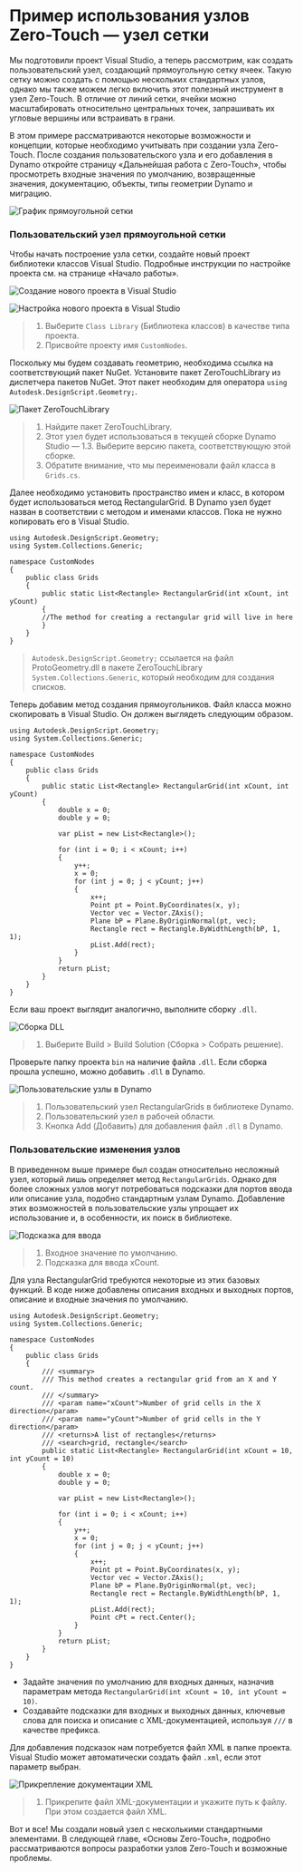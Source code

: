 # Пример использования узлов Zero-Touch — узел сетки

Мы подготовили проект Visual Studio, а теперь рассмотрим, как создать пользовательский узел, создающий прямоугольную сетку ячеек. Такую сетку можно создать с помощью нескольких стандартных узлов, однако мы также можем легко включить этот полезный инструмент в узел Zero-Touch. В отличие от линий сетки, ячейки можно масштабировать относительно центральных точек, запрашивать их угловые вершины или встраивать в грани.

В этом примере рассматриваются некоторые возможности и концепции, которые необходимо учитывать при создании узла Zero-Touch. После создания пользовательского узла и его добавления в Dynamo откройте страницу «Дальнейшая работа с Zero-Touch», чтобы просмотреть входные значения по умолчанию, возвращенные значения, документацию, объекты, типы геометрии Dynamo и миграцию.

![График прямоугольной сетки](images/cover-image.jpg)

### Пользовательский узел прямоугольной сетки <a href="#custom-rectangular-grid-node" id="custom-rectangular-grid-node"></a>

Чтобы начать построение узла сетки, создайте новый проект библиотеки классов Visual Studio. Подробные инструкции по настройке проекта см. на странице «Начало работы».

![Создание нового проекта в Visual Studio](images/vs-new-project-1.jpg)

![Настройка нового проекта в Visual Studio](images/vs-new-project-2.jpg)

> 1. Выберите `Class Library` (Библиотека классов) в качестве типа проекта.
> 2. Присвойте проекту имя `CustomNodes`.

Поскольку мы будем создавать геометрию, необходима ссылка на соответствующий пакет NuGet. Установите пакет ZeroTouchLibrary из диспетчера пакетов NuGet. Этот пакет необходим для оператора `using Autodesk.DesignScript.Geometry;`.

![Пакет ZeroTouchLibrary](images/vs-nugetpackage.jpg)

> 1. Найдите пакет ZeroTouchLibrary.
> 2. Этот узел будет использоваться в текущей сборке Dynamo Studio — 1.3. Выберите версию пакета, соответствующую этой сборке.
> 3. Обратите внимание, что мы переименовали файл класса в `Grids.cs`.

Далее необходимо установить пространство имен и класс, в котором будет использоваться метод RectangularGrid. В Dynamo узел будет назван в соответствии с методом и именами классов. Пока не нужно копировать его в Visual Studio.

```
using Autodesk.DesignScript.Geometry;
using System.Collections.Generic;

namespace CustomNodes
{
    public class Grids
    {
        public static List<Rectangle> RectangularGrid(int xCount, int yCount)
        {
        //The method for creating a rectangular grid will live in here
        }
    }
}
```

> `Autodesk.DesignScript.Geometry;` ссылается на файл ProtoGeometry.dll в пакете ZeroTouchLibrary `System.Collections.Generic`, который необходим для создания списков.

Теперь добавим метод создания прямоугольников. Файл класса можно скопировать в Visual Studio. Он должен выглядеть следующим образом.

```
using Autodesk.DesignScript.Geometry;
using System.Collections.Generic;

namespace CustomNodes
{
    public class Grids
    {
        public static List<Rectangle> RectangularGrid(int xCount, int yCount)
        {
            double x = 0;
            double y = 0;

            var pList = new List<Rectangle>();

            for (int i = 0; i < xCount; i++)
            {
                y++;
                x = 0;
                for (int j = 0; j < yCount; j++)
                {
                    x++;
                    Point pt = Point.ByCoordinates(x, y);
                    Vector vec = Vector.ZAxis();
                    Plane bP = Plane.ByOriginNormal(pt, vec);
                    Rectangle rect = Rectangle.ByWidthLength(bP, 1, 1);
                    pList.Add(rect);
                }
            }
            return pList;
        }
    }
}
```

Если ваш проект выглядит аналогично, выполните сборку `.dll`.

![Сборка DLL](images/vs-grids.jpg)

> 1. Выберите Build > Build Solution (Сборка > Собрать решение).

Проверьте папку проекта `bin` на наличие файла `.dll`. Если сборка прошла успешно, можно добавить `.dll` в Dynamo.

![Пользовательские узлы в Dynamo](images/RectangularGrid-Dynamo.jpg)

> 1. Пользовательский узел RectangularGrids в библиотеке Dynamo.
> 2. Пользовательский узел в рабочей области.
> 3. Кнопка Add (Добавить) для добавления файл `.dll` в Dynamo.

### Пользовательские изменения узлов <a href="#custom-node-modifications" id="custom-node-modifications"></a>

В приведенном выше примере был создан относительно несложный узел, который лишь определяет метод `RectangularGrids`. Однако для более сложных узлов могут потребоваться подсказки для портов ввода или описание узла, подобно стандартным узлам Dynamo. Добавление этих возможностей в пользовательские узлы упрощает их использование и, в особенности, их поиск в библиотеке.

![Подсказка для ввода](images/nodemodification.png)

> 1. Входное значение по умолчанию.
> 2. Подсказка для ввода xCount.

Для узла RectangularGrid требуются некоторые из этих базовых функций. В коде ниже добавлены описания входных и выходных портов, описание и входные значения по умолчанию.

```
using Autodesk.DesignScript.Geometry;
using System.Collections.Generic;

namespace CustomNodes
{
    public class Grids
    {
        /// <summary>
        /// This method creates a rectangular grid from an X and Y count.
        /// </summary>
        /// <param name="xCount">Number of grid cells in the X direction</param>
        /// <param name="yCount">Number of grid cells in the Y direction</param>
        /// <returns>A list of rectangles</returns>
        /// <search>grid, rectangle</search>
        public static List<Rectangle> RectangularGrid(int xCount = 10, int yCount = 10)
        {
            double x = 0;
            double y = 0;

            var pList = new List<Rectangle>();

            for (int i = 0; i < xCount; i++)
            {
                y++;
                x = 0;
                for (int j = 0; j < yCount; j++)
                {
                    x++;
                    Point pt = Point.ByCoordinates(x, y);
                    Vector vec = Vector.ZAxis();
                    Plane bP = Plane.ByOriginNormal(pt, vec);
                    Rectangle rect = Rectangle.ByWidthLength(bP, 1, 1);
                    pList.Add(rect);
                    Point cPt = rect.Center();
                }
            }
            return pList;
        }
    }
}
```

* Задайте значения по умолчанию для входных данных, назначив параметрам метода `RectangularGrid(int xCount = 10, int yCount = 10)`.
* Создавайте подсказки для входных и выходных данных, ключевые слова для поиска и описание с XML-документацией, используя `///` в качестве префикса.

Для добавления подсказок нам потребуется файл XML в папке проекта. Visual Studio может автоматически создать файл `.xml`, если этот параметр выбран.

![Прикрепление документации XML](images/vs-xml.jpg)

> 1. Прикрепите файл XML-документации и укажите путь к файлу. При этом создается файл XML.

Вот и все! Мы создали новый узел с несколькими стандартными элементами. В следующей главе, «Основы Zero-Touch», подробно рассматриваются вопросы разработки узлов Zero-Touch и возможные проблемы.
